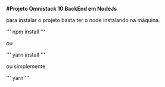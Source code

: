 **#Projeto Omnistack 10 BackEnd em NodeJs**

para instalar o projeto basta ter o node instalando na máquina.

'''
npm install
'''

ou

'''
yarn install
'''

ou simplemente

'''
yarn
'''
